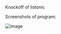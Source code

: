 Knockoff of listonic 

Screenshots of program:


![image](https://github.com/CornyGrzesiek/ToDos/assets/128638079/cbbe92f7-52e2-4edc-bd7f-012f41545950)

